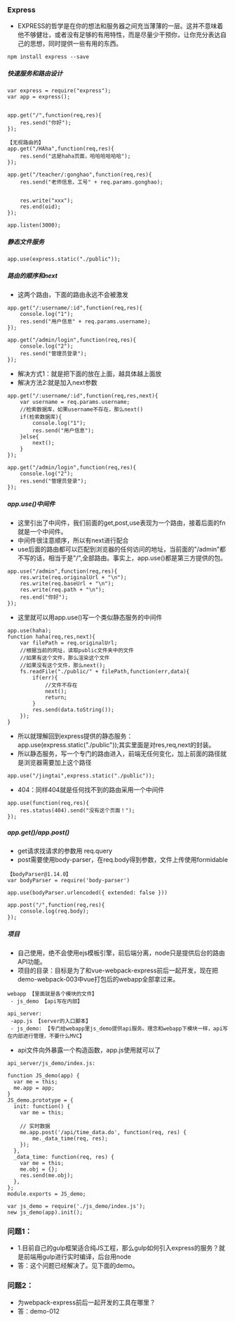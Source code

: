 ### Express

* EXPRESS的哲学是在你的想法和服务器之间充当薄薄的一层。这并不意味着他不够健壮，或者没有足够的有用特性，而是尽量少干预你，让你充分表达自己的思想，同时提供一些有用的东西。

```
npm install express --save
```

##### 快速服务和路由设计
```
var express = require("express");
var app = express();


app.get("/",function(req,res){
    res.send("你好");
});

【无视路由的】
app.get("/HAha",function(req,res){
    res.send("这是haha页面，哈哈哈哈哈哈");
});

app.get("/teacher/:gonghao",function(req,res){
    res.send("老师信息，工号" + req.params.gonghao);


    res.write("xxx");
    res.end(oid);
});

app.listen(3000);
```

##### 静态文件服务

```
app.use(express.static("./public"));
```

##### 路由的顺序和next

* 这两个路由，下面的路由永远不会被激发
```
app.get("/:username/:id",function(req,res){
    console.log("1");
    res.send("用户信息" + req.params.username);
});

app.get("/admin/login",function(req,res){
    console.log("2");
    res.send("管理员登录");
});
```

* 解决方式1：就是把下面的放在上面，越具体越上面放
* 解决方法2:就是加入next参数
```
app.get("/:username/:id",function(req,res,next){
    var username = req.params.username;
    //检索数据库，如果username不存在，那么next()
    if(检索数据库){
        console.log("1");
        res.send("用户信息");
    }else{
        next();
    }
});

app.get("/admin/login",function(req,res){
    console.log("2");
    res.send("管理员登录");
});
```

##### app.use()中间件

* 这里引出了中间件，我们前面的get,post,use表现为一个路由，接着后面的fn就是一个中间件。
* 中间件很注意顺序，所以有next进行配合
* use后面的路由都可以匹配到浏览器的任何访问的地址，当前面的"/admin"都不写的话，相当于是"/",全部路由。事实上，app.use()都是第三方提供的包。
```
app.use("/admin",function(req,res){
    res.write(req.originalUrl + "\n");
    res.write(req.baseUrl + "\n");
    res.write(req.path + "\n");
    res.end("你好");
});
```

* 这里就可以用app.use()写一个类似静态服务的中间件
```
app.use(haha);
function haha(req,res,next){
    var filePath = req.originalUrl;
    //根据当前的网址，读取public文件夹中的文件
    //如果有这个文件，那么渲染这个文件
    //如果没有这个文件，那么next();
    fs.readFile("./public/" + filePath,function(err,data){
        if(err){
            //文件不存在
            next();
            return;
        }
        res.send(data.toString());
    });
}
```

* 所以就理解回到express提供的静态服务：app.use(express.static("./public"));其实里面是对res,req,next的封装。
* 所以静态服务，写一个专门的路由进入，前端无任何变化，加上前面的路径就是浏览器需要加上这个路径
```
app.use("/jingtai",express.static("./public"));
```

* 404：同样404就是任何找不到的路由采用一个中间件
```
app.use(function(req,res){
    res.status(404).send("没有这个页面！");
});
```

##### app.get()/app.post()

* get请求找请求的参数用 req.query
* post需要使用body-parser，在req.body得到参数，文件上传使用formidable

```
【bodyParser@1.14.0】
var bodyParser = require('body-parser')

app.use(bodyParser.urlencoded({ extended: false }))

app.post("/",function(req,res){
    console.log(req.body);
});
```

##### 项目

* 自己使用，绝不会使用ejs模板引擎，前后端分离，node只是提供后台的路由API功能。
* 项目的目录：目标是为了和vue-webpack-express前后一起开发，现在把demo-webpack-003中vue打包后的webapp全部拿过来。

```
webapp 【里面就是各个模块的文件】
 - js_demo 【api写在内部】

api_server:
 -app.js 【server的入口脚本】
 - js_demo: 【专门给webapp里js_demo提供api服务。理念和webapp下模块一样，api写在内部进行管理，不要什么MVC】
```

* api文件向外暴露一个构造函数，app.js使用就可以了
```
api_server/js_demo/index.js:

function JS_demo(app) {
  var me = this;
  me.app = app;
}
JS_demo.prototype = {
  init: function() {
    var me = this;

    // 实时数据
    me.app.post('/api/time_data.do', function(req, res) {
        me._data_time(req, res);
    });
  },
  _data_time: function(req, res) {
    var me = this;
    me.obj = {};
    res.send(me.obj);
  },
};
module.exports = JS_demo;
```

```
var js_demo = require('./js_demo/index.js');
new js_demo(app).init();
```

### 问题1：
* 1.目前自己的gulp框架适合纯JS工程，那么gulp如何引入express的服务？就是前端用gulp进行实时编译，后台用node
* 答：这个问题已经解决了。见下面的demo。

### 问题2：
* 为webpack-express前后一起开发的工具在哪里？
* 答：demo-012

